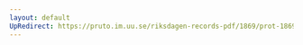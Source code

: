 ```yaml
---
layout: default
UpRedirect: https://pruto.im.uu.se/riksdagen-records-pdf/1869/prot-1869--ak--405/prot-1869--ak--405_000.pdf
---
```

